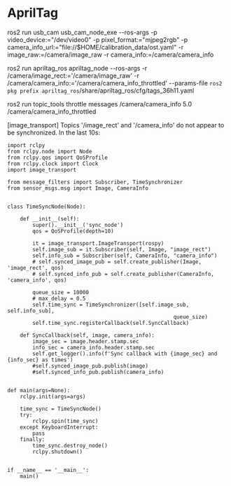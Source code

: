 # AprilTag 

ros2 run usb_cam usb_cam_node_exe --ros-args -p video_device:="/dev/video0" -p pixel_format:="mjpeg2rgb" -p camera_info_url:="file://$HOME/calibration_data/ost.yaml" -r image_raw:=/camera/image_raw -r camera_info:=/camera/camera_info 

ros2 run apriltag_ros apriltag_node --ros-args -r /camera/image_rect:='/camera/image_raw' -r /camera/camera_info:='/camera/camera_info_throttled' --params-file `ros2 pkg prefix apriltag_ros`/share/apriltag_ros/cfg/tags_36h11.yaml

ros2 run topic_tools throttle messages /camera/camera_info 5.0 /camera/camera_info_throttled


[image_transport] Topics '/image_rect' and '/camera_info' do not appear to be synchronized. In the last 10s:

```
import rclpy
from rclpy.node import Node
from rclpy.qos import QoSProfile
from rclpy.clock import Clock
import image_transport

from message_filters import Subscriber, TimeSynchronizer
from sensor_msgs.msg import Image, CameraInfo


class TimeSyncNode(Node):

    def __init__(self):
        super().__init__('sync_node')
        qos = QoSProfile(depth=10)
       
       	it = image_transport.ImageTransport(rospy)
        self.image_sub = it.Subscriber(self, Image, "image_rect")
        self.info_sub = Subscriber(self, CameraInfo, "camera_info")
        # self.synced_image_pub = self.create_publisher(Image, 'image_rect', qos)
        # self.synced_info_pub = self.create_publisher(CameraInfo, 'camera_info', qos)
	
        queue_size = 10000
        # max_delay = 0.5
        self.time_sync = TimeSynchronizer([self.image_sub, self.info_sub],
                                                     queue_size)
        self.time_sync.registerCallback(self.SyncCallback)
   
    def SyncCallback(self, image, camera_info):
    	image_sec = image.header.stamp.sec
    	info_sec = camera_info.header.stamp.sec
    	self.get_logger().info(f'Sync callback with {image_sec} and {info_sec} as times')
    	#self.synced_image_pub.publish(image)
    	#self.synced_info_pub.publish(camera_info)
    	

def main(args=None):
    rclpy.init(args=args)

    time_sync = TimeSyncNode()
    try:	
    	rclpy.spin(time_sync)
    except KeyboardInterrupt:
    	pass
    finally:
    	time_sync.destroy_node()
    	rclpy.shutdown()


if __name__ == '__main__':
    main()
   
```

